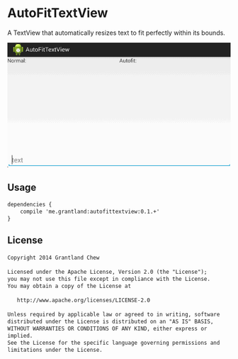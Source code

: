 # AutoFitTextView

A TextView that automatically resizes text to fit perfectly within its bounds.

![Example Image](/website/static/autofittextview.gif?raw=true)


## Usage

    dependencies {
        compile 'me.grantland:autofittextview:0.1.+'
    }

## License

    Copyright 2014 Grantland Chew

    Licensed under the Apache License, Version 2.0 (the "License");
    you may not use this file except in compliance with the License.
    You may obtain a copy of the License at

       http://www.apache.org/licenses/LICENSE-2.0

    Unless required by applicable law or agreed to in writing, software
    distributed under the License is distributed on an "AS IS" BASIS,
    WITHOUT WARRANTIES OR CONDITIONS OF ANY KIND, either express or implied.
    See the License for the specific language governing permissions and
    limitations under the License.
